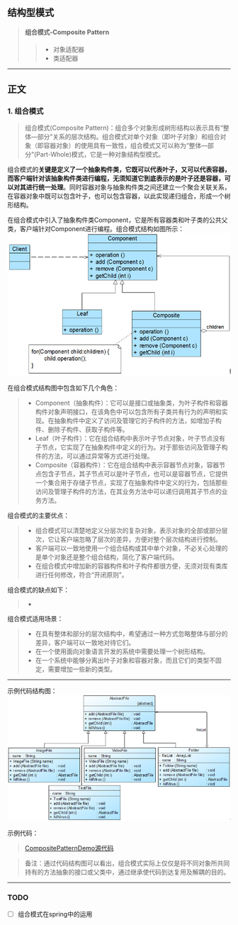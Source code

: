 ## 结构型模式 ##
> #### 组合模式-Composite Pattern ####
>>+ 对象适配器
>>+ 类适配器


-----
## 正文 ##
### 1. 组合模式 ###

> 组合模式(Composite Pattern)：组合多个对象形成树形结构以表示具有“整体—部分”关系的层次结构。组合模式对单个对象（即叶子对象）和组合对象（即容器对象）的使用具有一致性，组合模式又可以称为“整体—部分”(Part-Whole)模式，它是一种对象结构型模式。

 组合模式的**关键是定义了一个抽象构件类，它既可以代表叶子，又可以代表容器，而客户端针对该抽象构件类进行编程，无须知道它到底表示的是叶子还是容器，可以对其进行统一处理**。同时容器对象与抽象构件类之间还建立一个聚合关联关系，在容器对象中既可以包含叶子，也可以包含容器，以此实现递归组合，形成一个树形结构。


在组合模式中引入了抽象构件类Component，它是所有容器类和叶子类的公共父类，客户端针对Component进行编程。组合模式结构如图所示：
![组合模式](images/CompositePattern.jpg)

在组合模式结构图中包含如下几个角色：
>+ Component（抽象构件）：它可以是接口或抽象类，为叶子构件和容器构件对象声明接口，在该角色中可以包含所有子类共有行为的声明和实现。在抽象构件中定义了访问及管理它的子构件的方法，如增加子构件、删除子构件、获取子构件等。
>+ Leaf（叶子构件）：它在组合结构中表示叶子节点对象，叶子节点没有子节点，它实现了在抽象构件中定义的行为。对于那些访问及管理子构件的方法，可以通过异常等方式进行处理。
>+  Composite（容器构件）：它在组合结构中表示容器节点对象，容器节点包含子节点，其子节点可以是叶子节点，也可以是容器节点，它提供一个集合用于存储子节点，实现了在抽象构件中定义的行为，包括那些访问及管理子构件的方法，在其业务方法中可以递归调用其子节点的业务方法。


组合模式的主要优点：
>+ 组合模式可以清楚地定义分层次的复杂对象，表示对象的全部或部分层次，它让客户端忽略了层次的差异，方便对整个层次结构进行控制。
>+ 客户端可以一致地使用一个组合结构或其中单个对象，不必关心处理的是单个对象还是整个组合结构，简化了客户端代码。
>+ 在组合模式中增加新的容器构件和叶子构件都很方便，无须对现有类库进行任何修改，符合“开闭原则”。


组合模式的缺点如下：
>+ 



组合模式适用场景：
>+ 在具有整体和部分的层次结构中，希望通过一种方式忽略整体与部分的差异，客户端可以一致地对待它们。
>+ 在一个使用面向对象语言开发的系统中需要处理一个树形结构。
>+ 在一个系统中能够分离出叶子对象和容器对象，而且它们的类型不固定，需要增加一些新的类型。

-----
示例代码结构图：
![示例代码结构图](images/CompositePatternDemo.jpg)

示例代码：
> [CompositePatternDemo源代码][1]    

[1]: https://github.com/gregecho/JavaDesignPattern/tree/master/CompositePattern/src/main

> 备注：通过代码结构图可以看出，组合模式实际上仅仅是将不同对象所共同持有的方法抽象的接口或父类中，通过继承使代码到达复用及解耦的目的。

-----
### TODO
* [ ] 组合模式在spring中的运用




